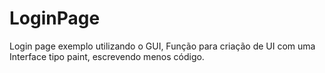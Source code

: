 # LoginPage
Login page exemplo utilizando o GUI, Função para criação de UI com uma Interface tipo paint, escrevendo menos código.
